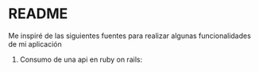 # README

Me inspiré de las siguientes fuentes para realizar algunas funcionalidades de mi aplicación
1. Consumo de una api en ruby on rails: 